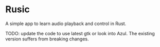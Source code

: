 # Rusic

A simple app to learn audio playback and control in Rust.

TODO: update the code to use latest gtk or look into Azul. The existing version suffers from breaking changes.
